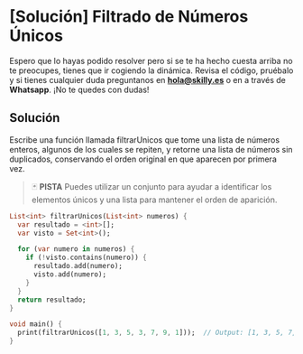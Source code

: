 # [Solución] Filtrado de Números Únicos

Espero que lo hayas podido resolver pero si se te ha hecho cuesta arriba no te preocupes, tienes que ir cogiendo la dinámica. Revisa el código, pruébalo y si tienes cualquier duda preguntanos en **hola@skilly.es** o en a través de **Whatsapp**.
¡No te quedes con dudas!

## Solución

Escribe una función llamada filtrarUnicos que tome una lista de números enteros, algunos de los cuales se repiten, y retorne una lista de números sin duplicados, conservando el orden original en que aparecen por primera vez.

> :black_joker: **PISTA**
Puedes utilizar un conjunto para ayudar a identificar los elementos únicos y una lista para mantener el orden de aparición.

~~~dart
List<int> filtrarUnicos(List<int> numeros) {
  var resultado = <int>[];
  var visto = Set<int>();

  for (var numero in numeros) {
    if (!visto.contains(numero)) {
      resultado.add(numero);
      visto.add(numero);
    }
  }
  return resultado;
}

void main() {
  print(filtrarUnicos([1, 3, 5, 3, 7, 9, 1]));  // Output: [1, 3, 5, 7, 9]
}
~~~